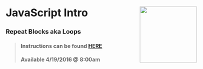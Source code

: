 # JavaScript Intro <img align="right" src="https://github.com/Learning-Fuze/prototypes_C12.17/blob/assets/assets/images/logos/LF_LOGO.png?raw=true" width="150">
### Repeat Blocks aka Loops

>#### Instructions can be found <a href="http://learning-fuze.github.io/prototypes_C12.17/#/JS-Repeat-Blocks" target="_blank">HERE</a>
>#### Available 4/19/2016 @ 8:00am